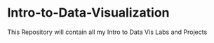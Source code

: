 # Intro-to-Data-Visualization
This Repository will contain all my Intro to Data Vis Labs and Projects
